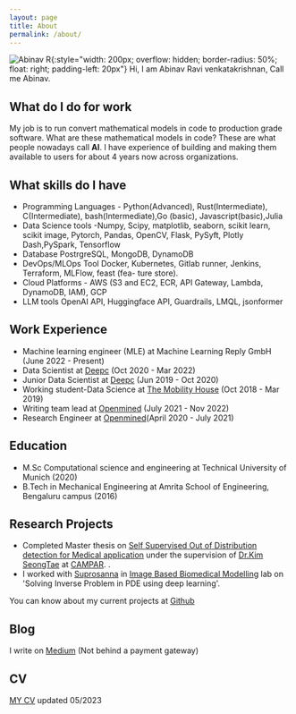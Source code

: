 ```yaml
---
layout: page
title: About
permalink: /about/
---
```


![Abinav R](../resources/me.jpg){:style="width: 200px; overflow: hidden; border-radius: 50%; float: right; padding-left: 20px"}
Hi, I am Abinav Ravi venkatakrishnan, Call me Abinav. 

## What do I do for work
My job is to run convert mathematical models in code to production grade software. What are these mathematical models in code? These are what people nowadays call **AI**. I have experience of building and making them available to users for about 4 years now across organizations. 

## What skills do I have
- Programming Languages - Python(Advanced), Rust(Intermediate), C(Intermediate), bash(Intermediate),Go (basic), Javascript(basic),Julia
- Data Science tools -Numpy, Scipy, matplotlib, seaborn, scikit learn, scikit image, Pytorch, Pandas, OpenCV, Flask, PySyft, Plotly Dash,PySpark, Tensorflow
- Database PostrgreSQL, MongoDB, DynamoDB
- DevOps/MLOps Tool Docker, Kubernetes, Gitlab runner, Jenkins, Terraform, MLFlow, feast (fea-
ture store).
- Cloud Platforms - AWS (S3 and EC2, ECR, API Gateway, Lambda, DynamoDB, IAM), GCP
- LLM tools OpenAI API, Huggingface API, Guardrails, LMQL, jsonformer

## Work Experience
* Machine learning engineer (MLE) at Machine Learning Reply GmbH (June 2022 - Present)
* Data Scientist at [Deepc](http://deepc.ai/) (Oct 2020 - Mar 2022)
* Junior Data Scientist at [Deepc](http://deepc.ai/) (Jun 2019 - Oct 2020)
* Working student-Data Science at [The Mobility House](https://www.mobilityhouse.com/int_en/) (Oct 2018 - Mar 2019)
* Writing team lead at [Openmined](https://blog.openmined.org/) (July 2021 - Nov 2022)
* Research Engineer at [Openmined](https://blog.openmined.org/)(April 2020 - July 2021)

## Education
* M.Sc Computational science and engineering at Technical University of Munich (2020)
* B.Tech in Mechanical Engineering at Amrita School of Engineering, Bengaluru campus (2016)

## Research Projects
* Completed Master thesis on [Self Supervised Out of Distribution detection for Medical application](../resources/thesis.pdf) under the supervision of [Dr.Kim SeongTae](http://ailab.khu.ac.kr/people/pi/) at [CAMPAR](http://campar.in.tum.de/Chair/ResearchGroupCamp).  . 
* I worked with [Suprosanna](http://campar.in.tum.de/Main/SuprosannaShit) in [Image Based Biomedical Modelling](http://campar.in.tum.de/Chair/ResearchIBBM) lab on 'Solving Inverse Problem in PDE using deep learning'.


You can know about my current projects at [Github](https://github.com/AbinavRavi)

## Blog
I write on [Medium](https://abinavravi.medium.com/) (Not behind a payment gateway)
## CV
[MY CV](../resources/Abinavresume.pdf) updated 05/2023
